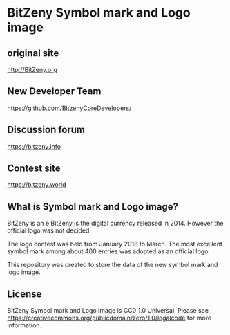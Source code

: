 BitZeny Symbol mark and Logo image
=====================================

original site
----------------
http://BitZeny.org

New Developer Team
----------------
https://github.com/BitzenyCoreDevelopers/

Discussion forum
----------------
https://bitzeny.info

Contest site
----------------
https://bitzeny.world

What is Symbol mark and Logo image?
----------------

BitZeny is an e
BitZeny is the digital currency released in 2014.
However the official logo was not decided.

The logo contest was held from January 2018 to March.
The most excellent symbol mark among about 400 entries was adopted as an official logo.

This repository was created to store the data of the new symbol mark and logo image.

License
-------

BitZeny Symbol mark and Logo image is CC0 1.0 Universal. Please see https://creativecommons.org/publicdomain/zero/1.0/legalcode for more information.
